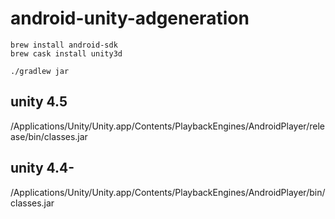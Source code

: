 android-unity-adgeneration
==========================

```
brew install android-sdk
brew cask install unity3d

./gradlew jar
```

## unity 4.5
/Applications/Unity/Unity.app/Contents/PlaybackEngines/AndroidPlayer/release/bin/classes.jar


## unity 4.4-
/Applications/Unity/Unity.app/Contents/PlaybackEngines/AndroidPlayer/bin/classes.jar
